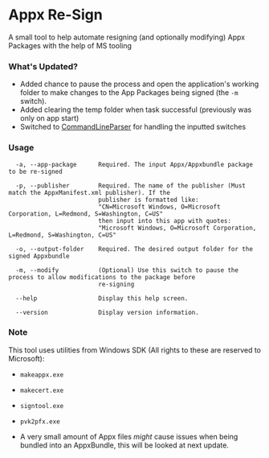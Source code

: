 # Appx Re-Sign
A small tool to help automate resigning (and optionally modifying) Appx Packages with the help of MS tooling

### What's Updated?
- Added chance to pause the process and open the application's working folder to make changes to the App Packages being signed (the `-m` switch).
- Added clearing the temp folder when task successful (previously was only on app start)
- Switched to [CommandLineParser](https://github.com/commandlineparser/commandline) for handling the inputted switches

### Usage
```
  -a, --app-package      Required. The input Appx/Appxbundle package to be re-signed

  -p, --publisher        Required. The name of the publisher (Must match the AppxManifest.xml publisher). If the
                         publisher is formatted like:
                         "CN=Microsoft Windows, O=Microsoft Corporation, L=Redmond, S=Washington, C=US"
                         then input into this app with quotes:
                         "Microsoft Windows, O=Microsoft Corporation, L=Redmond, S=Washington, C=US"

  -o, --output-folder    Required. The desired output folder for the signed Appxbundle

  -m, --modify           (Optional) Use this switch to pause the process to allow modifications to the package before
                         re-signing

  --help                 Display this help screen.

  --version              Display version information.
```


### Note
This tool uses utilities from Windows SDK (All rights to these are reserved to Microsoft):
- `makeappx.exe`
- `makecert.exe`
- `signtool.exe`
- `pvk2pfx.exe`

- A very small amount of Appx files *might* cause issues when being bundled into an AppxBundle, this will be looked at next update.
